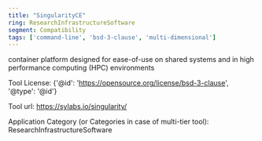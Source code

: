```yaml
---
title: "SingularityCE"
ring: ResearchInfrastructureSoftware
segment: Compatibility
tags: ['command-line', 'bsd-3-clause', 'multi-dimensional']
---
```

container platform designed for ease-of-use on shared systems and in high performance computing (HPC) environments

Tool License: {'@id': 'https://opensource.org/license/bsd-3-clause', '@type': '@id'}

Tool url: https://sylabs.io/singularity/

Application Category (or Categories in case of multi-tier tool): ResearchInfrastructureSoftware
